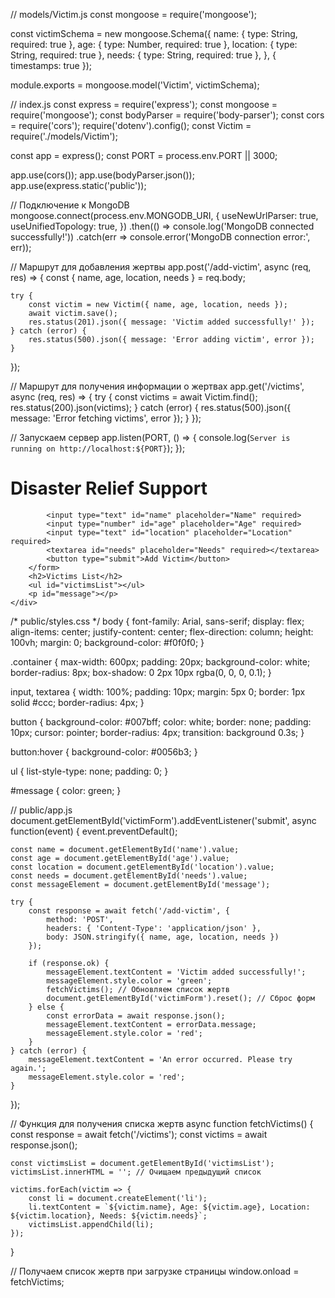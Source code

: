 // models/Victim.js
const mongoose = require('mongoose');

const victimSchema = new mongoose.Schema({
    name: { type: String, required: true },
    age: { type: Number, required: true },
    location: { type: String, required: true },
    needs: { type: String, required: true },
}, { timestamps: true });

module.exports = mongoose.model('Victim', victimSchema);


// index.js
const express = require('express');
const mongoose = require('mongoose');
const bodyParser = require('body-parser');
const cors = require('cors');
require('dotenv').config();
const Victim = require('./models/Victim');

const app = express();
const PORT = process.env.PORT || 3000;

app.use(cors());
app.use(bodyParser.json());
app.use(express.static('public'));

// Подключение к MongoDB
mongoose.connect(process.env.MONGODB_URI, {
    useNewUrlParser: true,
    useUnifiedTopology: true,
})
.then(() => console.log('MongoDB connected successfully!'))
.catch(err => console.error('MongoDB connection error:', err));

// Маршрут для добавления жертвы
app.post('/add-victim', async (req, res) => {
    const { name, age, location, needs } = req.body;

    try {
        const victim = new Victim({ name, age, location, needs });
        await victim.save();
        res.status(201).json({ message: 'Victim added successfully!' });
    } catch (error) {
        res.status(500).json({ message: 'Error adding victim', error });
    }
});

// Маршрут для получения информации о жертвах
app.get('/victims', async (req, res) => {
    try {
        const victims = await Victim.find();
        res.status(200).json(victims);
    } catch (error) {
        res.status(500).json({ message: 'Error fetching victims', error });
    }
});

// Запускаем сервер
app.listen(PORT, () => {
    console.log(`Server is running on http://localhost:${PORT}`);
});


<!DOCTYPE html>
<html lang="en">
<head>
    <meta charset="UTF-8">
    <meta name="viewport" content="width=device-width, initial-scale=1.0">
    <title>Disaster Relief</title>
    <link rel="stylesheet" href="styles.css">
    <script defer src="app.js"></script>
</head>
<body>
    <div class="container">
        <h1>Disaster Relief Support</h1>
        <form id="victimForm">


            <input type="text" id="name" placeholder="Name" required>
            <input type="number" id="age" placeholder="Age" required>
            <input type="text" id="location" placeholder="Location" required>
            <textarea id="needs" placeholder="Needs" required></textarea>
            <button type="submit">Add Victim</button>
        </form>
        <h2>Victims List</h2>
        <ul id="victimsList"></ul>
        <p id="message"></p>
    </div>
</body>
</html>


/* public/styles.css */
body {
    font-family: Arial, sans-serif;
    display: flex;
    align-items: center;
    justify-content: center;
    flex-direction: column;
    height: 100vh;
    margin: 0;
    background-color: #f0f0f0;
}

.container {
    max-width: 600px;
    padding: 20px;
    background-color: white;
    border-radius: 8px;
    box-shadow: 0 2px 10px rgba(0, 0, 0, 0.1);
}

input, textarea {
    width: 100%;
    padding: 10px;
    margin: 5px 0;
    border: 1px solid #ccc;
    border-radius: 4px;
}

button {
    background-color: #007bff;
    color: white;
    border: none;
    padding: 10px;
    cursor: pointer;
    border-radius: 4px;
    transition: background 0.3s;
}

button:hover {
    background-color: #0056b3;
}

ul {
    list-style-type: none;
    padding: 0;
}

#message {
    color: green;
}



// public/app.js
document.getElementById('victimForm').addEventListener('submit', async function(event) {
    event.preventDefault();

    const name = document.getElementById('name').value;
    const age = document.getElementById('age').value;
    const location = document.getElementById('location').value;
    const needs = document.getElementById('needs').value;
    const messageElement = document.getElementById('message');

    try {
        const response = await fetch('/add-victim', {
            method: 'POST',
            headers: { 'Content-Type': 'application/json' },
            body: JSON.stringify({ name, age, location, needs })
        });

        if (response.ok) {
            messageElement.textContent = 'Victim added successfully!';
            messageElement.style.color = 'green';
            fetchVictims(); // Обновляем список жертв
            document.getElementById('victimForm').reset(); // Сброс форм
        } else {
            const errorData = await response.json();
            messageElement.textContent = errorData.message;
            messageElement.style.color = 'red';
        }
    } catch (error) {
        messageElement.textContent = 'An error occurred. Please try again.';
        messageElement.style.color = 'red';
    }
});

// Функция для получения списка жертв
async function fetchVictims() {
    const response = await fetch('/victims');
    const victims = await response.json();

    const victimsList = document.getElementById('victimsList');
    victimsList.innerHTML = ''; // Очищаем предыдущий список

    victims.forEach(victim => {
        const li = document.createElement('li');
        li.textContent = `${victim.name}, Age: ${victim.age}, Location: ${victim.location}, Needs: ${victim.needs}`;
        victimsList.appendChild(li);
    });
}

// Получаем список жертв при загрузке страницы
window.onload = fetchVictims;
